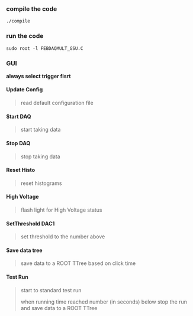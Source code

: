 ### compile the code
`./compile`

### run the code
`sudo root -l FEBDAQMULT_GSU.C`

### GUI
**always select trigger fisrt**

#### Update Config
> read default configuration file

#### Start DAQ
> start taking data

#### Stop DAQ
> stop taking data

#### Reset Histo
> reset histograms

#### High Voltage
> flash light for High Voltage status

#### SetThreshold DAC1
> set threshold to the number above

#### Save data tree
> save data to a ROOT TTree based on click time

#### Test Run
> start to standard test run
> 
> when running time reached number (in seconds) below stop the run and save data to a ROOT TTree
